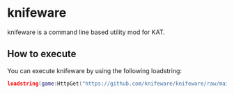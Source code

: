 # knifeware
knifeware is a command line based utility mod for KAT.
## How to execute
You can execute knifeware by using the following loadstring:
```lua
loadstring(game:HttpGet("https://github.com/knifeware/knifeware/raw/main/knifeware.lua"),true)
```

